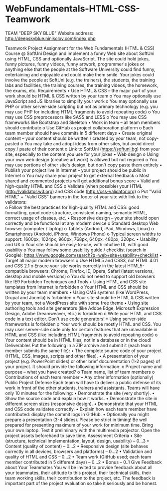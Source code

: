 WebFundamentals-HTML-CSS-Teamwork
=================================

TEAM "DEEP SKY BLUE"
Website address: http://deepskyblue.ninikolov.com/index.php



Teamwork Project Assignment for the Web Fundamentals (HTML & CSS) Course @ SoftUni
Design and implement a funny Web site about SoftUni using HTML, CSS and optionally JavaScript. The site could hold jokes, funny pictures, funny videos, funny artwork, programmer's jokes or anything else that the people at the Software University could find funny, entertaining and enjoyable and could make them smile. Your jokes could involve the people at SoftUni (e.g. the trainers), the students, the training labs and facilities, the training courses, the training videos, the homework, the exams, etc.
Requirements
•	Use HTML & CSS – the major part of your work should be HTML & CSS written by your team
o	You may optionally use JavaScript and JS libraries to simplify your work
o	You may optionally use PHP or other server-side scripting but not as primary technology (e.g. you may use PHP for including HTML fragments to avoid repeating code)
o	You may use CSS preprocessors like SASS and LESS
o	You may use CSS frameworks like Bootstrap and Skeleton
•	Work in team – all team members should contribute
o	Use GitHub as project collaboration platform
o	Each team member should have commits in 5 different days
•	Create original content – your content should be written / created by your team, not copy-pasted
o	You may take and adopt ideas from other sites, but avoid direct copy / paste of their content
o	Link to SoftUni (https://softuni.bg) from your site, especially to the content you use for your jokes
•	Web design
o	Using your own web design (creative art work) is allowed but not required
o	You may use portions of other site's design, but don't copy paste them entirely
•	Publish your project live in Internet – your project should be public in Internet
o	You may share your project to get external feedback
o	Most shared and commented projects will get additional bonus score
•	Valid and high-quality HTML and CSS
o	Validate (when possible) your HTML (http://validator.w3.org) and CSS code (http://css-validator.org)
o	Put "Valid HTML" + "Valid CSS" banners in the footer of your site with link to the validators:    
o	Follow the best practices for high-quality HTML and CSS: good formatting, good code structure, consistent naming, semantic HTML, correct usage of classes, etc.
•	Responsive design – your site should open correctly and be functional at any modern device
o	Standard desktop Web browser (computer / laptop)
o	Tablets (Android, iPad, Windows, Linux)
o	Smartphones (Android, iPhone, Windows Phone)
o	Typical screen widths to support: 1600px, 1024px, 960px, 768px, 640px, 480px, 320px.
•	Usability and UX
o	Your site should be easy-to-use, with intuitive UI, with good usability
o	You may follow some usability guide / checklist (search in Google): https://www.google.com/search?q=web+site+usability+checklist
•	Target all major modern browsers
o	Use HTML5 and CSS3, not HTML 4.01 and CSS 2.1
o	Ensure your site works correctly in the latest HTML5-compatible browsers: Chrome, Firefox, IE, Opera, Safari (latest versions, desktop and mobile versions)
o	You do not need to support old browsers like IE9
Forbidden Techniques and Tools
•	Using HTML and CSS site templates from Internet is forbidden
o	Your HTML and CSS should be written by your team members
•	Using CMS systems (like WordPress, Drupal and Joomla) is forbidden
o	Your site should be HTML & CSS written by your team, not a WordPress site with some free theme
•	Using site authoring tools and site generators (like Adobe Edge, Microsoft Expression Design, Adobe Dreamweaver, etc.) is forbidden
o	Write your HTML and CSS code in a text editor. Don't use code generators!
•	Using server-side frameworks is forbidden
o	Your work should be mostly HTML and CSS. You may user server-side code only for certain features that are unavailable in HTML and CSS (like including HTML fragments to avoid repeating code)
o	Your content should be in HTML files, not in a database or in the cloud!
Deliverables
Put the following in a ZIP archive and submit it (each team member submits the same file):
•	The complete source code of your project (HTML, CSS, images, scripts and other files).
•	A presentation of your project (e.g. PowerPoint slides) or other brief documentation (1-2 pages) of your project. It should provide the following information:
o	Project name and purpose – what you have created?
o	Team name, list of team members
o	Contributions of each team member
•	Any other information (optionally)
Public Project Defense
Each team will have to deliver a public defense of its work in front of the other students, trainers and assistants. Teams will have only 10 minutes for the following:
•	Demonstrate the site (very shortly).
•	Show the source code and explain how it works.
•	Demonstrate the site in different screen sizes (responsive design).
•	Demonstrate that your HTML and CSS code validates correctly.
•	Explain how each team member have contributed: display the commit logs in GitHub.
•	Optionally you might prepare a presentation (3-4 slides).
Please be strict in timing! Be well prepared for presenting maximum of your work for minimum time. Bring your own laptop. Test it preliminary with the multimedia projector. Open the project assets beforehand to save time.
Assessment Criteria
•	Site (structure, technical implementation, layout, design, usability) – 0…3
•	Content (quality of content) – 0…2
•	Responsive design (site behaves correctly in all devices, browsers and platforms) – 0…2
•	Validation and quality of HTML and CSS – 0…2
•	Team work (GitHub used; each team member contributed in 5 different days) – 0…2
•	Bonus – 0..1
Give Feedback about Your Teammates
You will be invited to provide feedback about all your teammates, their attitude to this project, their technical skills, their team working skills, their contribution to the project, etc. The feedback is important part of the project evaluation so take it seriously and be honest.
